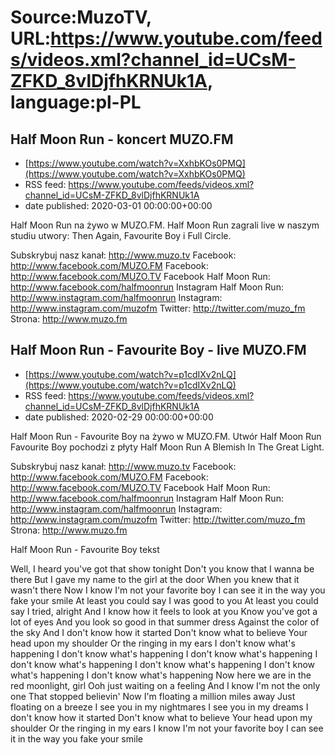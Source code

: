 # Source:MuzoTV, URL:https://www.youtube.com/feeds/videos.xml?channel_id=UCsM-ZFKD_8vlDjfhKRNUk1A, language:pl-PL

## Half Moon Run - koncert MUZO.FM
 - [https://www.youtube.com/watch?v=XxhbKOs0PMQ](https://www.youtube.com/watch?v=XxhbKOs0PMQ)
 - RSS feed: https://www.youtube.com/feeds/videos.xml?channel_id=UCsM-ZFKD_8vlDjfhKRNUk1A
 - date published: 2020-03-01 00:00:00+00:00

Half Moon Run na żywo w MUZO.FM. Half Moon Run zagrali live w naszym studiu utwory: Then Again, Favourite Boy i Full Circle. 


Subskrybuj nasz kanał: http://www.muzo.tv
Facebook: http://www.facebook.com/MUZO.FM
Facebook: http://www.facebook.com/MUZO.TV
Facebook Half Moon Run: http://www.facebook.com/halfmoonrun
Instagram Half Moon Run: http://www.instagram.com/halfmoonrun
Instagram: http://www.instagram.com/muzofm
Twitter: http://twitter.com/muzo_fm
Strona: http://www.muzo.fm

## Half Moon Run - Favourite Boy - live MUZO.FM
 - [https://www.youtube.com/watch?v=p1cdIXv2nLQ](https://www.youtube.com/watch?v=p1cdIXv2nLQ)
 - RSS feed: https://www.youtube.com/feeds/videos.xml?channel_id=UCsM-ZFKD_8vlDjfhKRNUk1A
 - date published: 2020-02-29 00:00:00+00:00

Half Moon Run - Favourite Boy na żywo w MUZO.FM. Utwór Half Moon Run Favourite Boy pochodzi z płyty Half Moon Run A Blemish In The Great Light. 

Subskrybuj nasz kanał: http://www.muzo.tv
Facebook: http://www.facebook.com/MUZO.FM
Facebook: http://www.facebook.com/MUZO.TV
Facebook Half Moon Run: http://www.facebook.com/halfmoonrun
Instagram Half Moon Run: http://www.instagram.com/halfmoonrun
Instagram: http://www.instagram.com/muzofm
Twitter: http://twitter.com/muzo_fm
Strona: http://www.muzo.fm


Half Moon Run - Favourite Boy  tekst 

Well, I heard you've got that show tonight
Don't you know that I wanna be there
But I gave my name to the girl at the door
When you knew that it wasn't there
Now I know I'm not your favorite boy
I can see it in the way you fake your smile
At least you could say I was good to you
At least you could say I tried, alright
And I know how it feels to look at you
Know you've got a lot of eyes
And you look so good in that summer dress
Against the color of the sky
And I don't know how it started
Don't know what to believe
Your head upon my shoulder
Or the ringing in my ears
I don't know what's happening
I don't know what's happening
I don't know what's happening
I don't know what's happening
I don't know what's happening
I don't know what's happening
I don't know what's happening
Now here we are in the red moonlight, girl
Ooh just waiting on a feeling
And I know I'm not the only one
That stopped believin'
Now I'm floating a million miles away
Just floating on a breeze
I see you in my nightmares
I see you in my dreams
I don't know how it started
Don't know what to believe
Your head upon my shoulder
Or the ringing in my ears
I know I'm not your favorite boy
I can see it in the way you fake your smile

